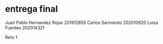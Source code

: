 # entrega final

Juan Pablo Hernandez Rojas 201912855
Carlos Sarmiento 202010920
Luisa Fuentes 202014321

Reto 1
